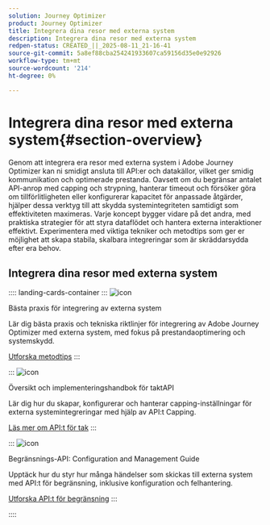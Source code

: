 ```yaml
---
solution: Journey Optimizer
product: Journey Optimizer
title: Integrera dina resor med externa system
description: Integrera dina resor med externa system
redpen-status: CREATED_||_2025-08-11_21-16-41
source-git-commit: 5a8ef88cba254241933607ca59156d35e0e92926
workflow-type: tm+mt
source-wordcount: '214'
ht-degree: 0%

---
```



# Integrera dina resor med externa system{#section-overview}

Genom att integrera era resor med externa system i Adobe Journey Optimizer kan ni smidigt ansluta till API:er och datakällor, vilket ger smidig kommunikation och optimerade prestanda. Oavsett om du begränsar antalet API-anrop med capping och strypning, hanterar timeout och försöker göra om tillförlitligheten eller konfigurerar kapacitet för anpassade åtgärder, hjälper dessa verktyg till att skydda systemintegriteten samtidigt som effektiviteten maximeras. Varje koncept bygger vidare på det andra, med praktiska strategier för att styra dataflödet och hantera externa interaktioner effektivt. Experimentera med viktiga tekniker och metodtips som ger er möjlighet att skapa stabila, skalbara integreringar som är skräddarsydda efter era behov.

## Integrera dina resor med externa system

:::: landing-cards-container
:::
![icon](https://cdn.experienceleague.adobe.com/icons/gear.svg?lang=sv-SE)

Bästa praxis för integrering av externa system

Lär dig bästa praxis och tekniska riktlinjer för integrering av Adobe Journey Optimizer med externa system, med fokus på prestandaoptimering och systemskydd.

[Utforska metodtips](../using/configuration/external-systems.md)
:::

:::
![icon](https://cdn.experienceleague.adobe.com/icons/code-branch.svg?lang=sv-SE)

Översikt och implementeringshandbok för taktAPI

Lär dig hur du skapar, konfigurerar och hanterar capping-inställningar för externa systemintegreringar med hjälp av API:t Capping.

[Läs mer om API:t för tak](../using/configuration/capping.md)
:::

:::
![icon](https://cdn.experienceleague.adobe.com/icons/code-branch.svg?lang=sv-SE)

Begränsnings-API: Configuration and Management Guide

Upptäck hur du styr hur många händelser som skickas till externa system med API:t för begränsning, inklusive konfiguration och felhantering.

[Utforska API:t för begränsning](../using/configuration/throttling.md)
:::

::::
